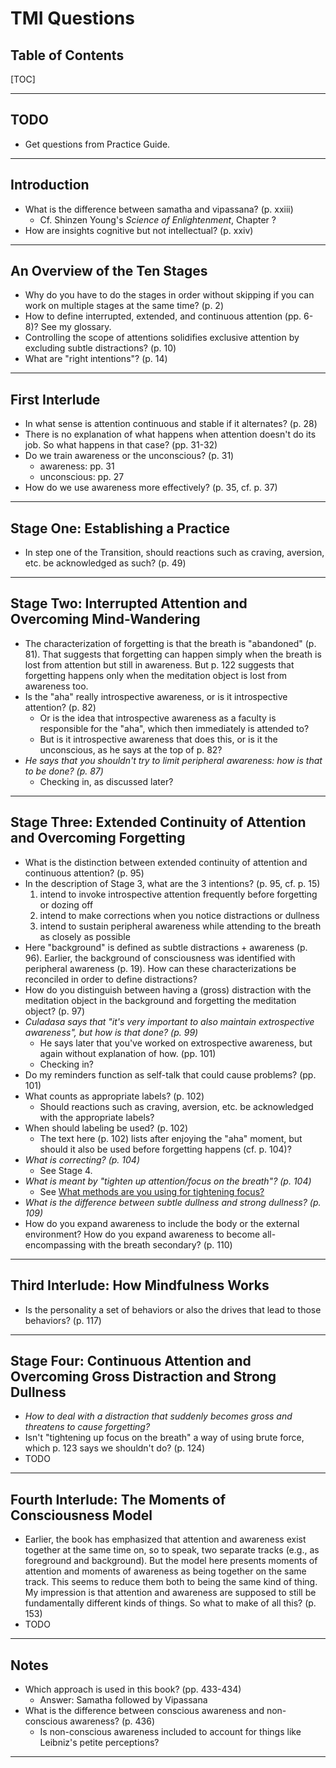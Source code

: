 # TMI Questions

## Table of Contents

[TOC]

---

## TODO

- Get questions from Practice Guide.

---

## Introduction

- What is the difference between samatha and vipassana? (p. xxiii)
  - Cf. Shinzen Young's *Science of Enlightenment*, Chapter ?
- How are insights cognitive but not intellectual? (p. xxiv)

---

## An Overview of the Ten Stages

- Why do you have to do the stages in order without skipping if you can work on multiple stages at the same time? (p. 2)
- How to define interrupted, extended, and continuous attention (pp. 6-8)? See my glossary.
- Controlling the scope of attentions solidifies exclusive attention by excluding subtle distractions? (p. 10)
- What are "right intentions"? (p. 14)

---

## First Interlude

- In what sense is attention continuous and stable if it alternates? (p. 28)
- There is no explanation of what happens when attention doesn't do its job. So what happens in that case? (pp. 31-32)
- Do we train awareness or the unconscious? (p. 31)
  - awareness: pp. 31
  - unconscious: pp. 27
- How do we use awareness more effectively? (p. 35, cf. p. 37)

---

## Stage One: Establishing a Practice

- In step one of the Transition, should reactions such as craving, aversion, etc. be acknowledged as such? (p. 49)

---

## Stage Two: Interrupted Attention and Overcoming Mind-Wandering

- The characterization of forgetting is that the breath is "abandoned" (p. 81). That suggests that forgetting can happen simply when the breath is lost from attention but still in awareness. But p. 122 suggests that forgetting happens only when the meditation object is lost from awareness too.
- Is the "aha" really introspective awareness, or is it introspective attention? (p. 82)
  - Or is the idea that introspective awareness as a faculty is responsible for the "aha", which then immediately is attended to?
  - But is it introspective awareness that does this, or is it the unconscious, as he says at the top of p. 82?
- *He says that you shouldn't try to limit peripheral awareness: how is that to be done? (p. 87)*
  - Checking in, as discussed later?

---

## Stage Three: Extended Continuity of Attention and Overcoming Forgetting

- What is the distinction between extended continuity of attention and continuous attention? (p. 95)
- In the description of Stage 3, what are the 3 intentions? (p. 95, cf. p. 15)
  1. intend to invoke introspective attention frequently before forgetting or dozing off
  2. intend to make corrections when you notice distractions or dullness
  3. intend to sustain peripheral awareness while attending to the breath as closely as possible
- Here "background" is defined as subtle distractions + awareness (p. 96). Earlier, the background of consciousness was identified with peripheral awareness (p. 19). How can these characterizations be reconciled in order to define distractions?
- How do you distinguish between having a (gross) distraction with the meditation object in the background and forgetting the meditation object? (p. 97)
- *Culadasa says that "it's very important to also maintain extrospective awareness", but how is that done? (p. 99)*
  - He says later that you've worked on extrospective awareness, but again without explanation of how. (pp. 101)
  - Checking in?
- Do my reminders function as self-talk that could cause problems? (pp. 101)
- What counts as appropriate labels? (p. 102)
  - Should reactions such as craving, aversion, etc. be acknowledged with the appropriate labels?
- When should labeling be used? (p. 102)
  - The text here (p. 102) lists after enjoying the "aha" moment, but should it also be used before forgetting happens (cf. p. 104)?
- *What is correcting? (p. 104)*
  - See Stage 4.
- *What is meant by "tighten up attention/focus on the breath"? (p. 104)*
  - See [What methods are you using for tightening focus?](https://www.reddit.com/r/TheMindIlluminated/comments/72slhh/what_methods_are_you_using_for_tightening_focus/)
- *What is the difference between subtle dullness and strong dullness? (p. 109)*
- How do you expand awareness to include the body or the external environment? How do you expand awareness to become all-encompassing with the breath secondary? (p. 110)

---

## Third Interlude: How Mindfulness Works

- Is the personality a set of behaviors or also the drives that lead to those behaviors? (p. 117)

---

## Stage Four: Continuous Attention and Overcoming Gross Distraction and Strong Dullness

- *How to deal with a distraction that suddenly becomes gross and threatens to cause forgetting?*
- Isn't "tightening up focus on the breath" a way of using brute force, which p. 123 says we shouldn't do? (p. 124)
- TODO

---

## Fourth Interlude: The Moments of Consciousness Model

- Earlier, the book has emphasized that attention and awareness exist together at the same time on, so to speak, two separate tracks (e.g., as foreground and background). But the model here presents moments of attention and moments of awareness as being together on the same track. This seems to reduce them both to being the same kind of thing. My impression is that attention and awareness are supposed to still be fundamentally different kinds of things. So what to make of all this? (p. 153)
- TODO

---

## Notes

- Which approach is used in this book? (pp. 433-434)
  - Answer: Samatha followed by Vipassana
- What is the difference between conscious awareness and non-conscious awareness? (p. 436)
  - Is non-conscious awareness included to account for things like Leibniz's petite perceptions?

---
